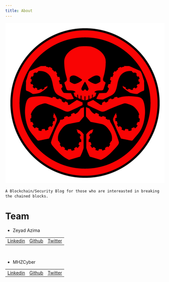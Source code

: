 ```yaml
---
title: About
---
```


<center><img src="/assets/img/sample/avatar.jpg"></center>

    A Blockchain/Security Blog for those who are intereasted in breaking the chained blocks.


# Team

- Zeyad Azima
 <table>
  <tr>
      <td><a href="https://www.linkedin.com/in/zer0verflow/">Linkedin</a></td>
      <td><a href="https://github.com/Zeyad-Azima">Github</a></td>
      <td><a href="https://twitter.com/@AzimaZeyad">Twitter</a></td>
  </tr>
</table>
<br>

- MHZCyber
 <table>
  <tr>
      <td><a href="https://www.linkedin.com/in/zer0verflow/">Linkedin</a></td>
      <td><a href="https://github.com/Zeyad-Azima">Github</a></td>
      <td><a href="https://twitter.com/@AzimaZeyad">Twitter</a></td>
  </tr>
</table> 

<br>

